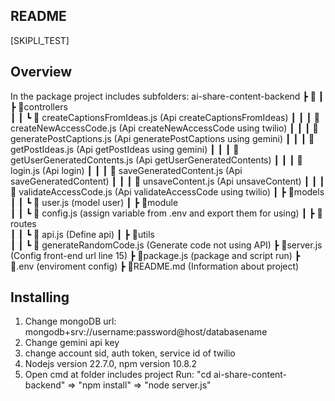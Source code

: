 ## README

[SKIPLI_TEST]

## Overview

In the package project includes subfolders:
ai-share-content-backend
┣ 📂
┃ ┣ 📂controllers						
┃ ┃ ┗ 📜 createCaptionsFromIdeas.js		(Api createCaptionsFromIdeas)
┃ ┃ ┃ 📜 createNewAccessCode.js			(Api createNewAccessCode using twilio)
┃ ┃ ┃ 📜 generatePostCaptions.js			(Api generatePostCaptions using gemini)
┃ ┃ ┃ 📜 getPostIdeas.js					(Api getPostIdeas using gemini)
┃ ┃ ┃ 📜 getUserGeneratedContents.js		(Api getUserGeneratedContents)
┃ ┃ ┃ 📜 login.js							(Api login)
┃ ┃ ┃ 📜 saveGeneratedContent.js			(Api saveGeneratedContent)
┃ ┃ ┃ 📜 unsaveContent.js					(Api unsaveContent)
┃ ┃ ┃ 📜 validateAccessCode.js			(Api validateAccessCode using twilio)
┃ ┣ 📂models								
┃ ┃ ┗ 📜 user.js							(model user)
┃ ┣ 📂module								
┃ ┃ ┗ 📜 config.js						(assign variable from .env and export them for using)
┃ ┣ 📂routes								
┃ ┃ ┗ 📜 api.js							(Define api)
┃ ┣ 📂utils								
┃ ┃ ┗ 📜 generateRandomCode.js 			(Generate code not using API)
┣ 📜server.js 							(Config front-end url line 15)
┣ 📜package.js 							(package and script run)
┣ 📜.env 								(enviroment config)
┣ 📜README.md   							(Information about project)

## Installing

1. Change mongoDB url: mongodb+srv://username:password@host/databasename
2. Change gemini api key
3. change account sid, auth token, service id of twilio
4. Nodejs version 22.7.0, npm version 10.8.2
5. Open cmd at folder includes project Run: "cd ai-share-content-backend" => "npm install" => "node server.js"
